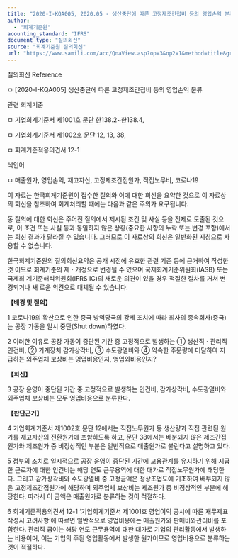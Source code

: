 ```yaml
---
title: "2020-I-KQA005, 2020.05 - 생산중단에 따른 고정제조간접비 등의 영업손익 분류"
author:
  - "회계기준원"
acounting_standard: "IFRS"
document_type: "질의회신"
source: "회계기준원 질의회신"
url: "https://www.samili.com/acc/QnaView.asp?op=3&op2=1&method=title&group=2122-15;1&orgcode=0&searchword=&page=6&code=2020%2DI%2DKQA005%3A20200508"
---
```

질의회신 Reference

ㅁ \[2020-I-KQA005\] 생산중단에 따른 고정제조간접비 등의 영업손익 분류

관련 회계기준

ㅁ 기업회계기준서 제1001호 문단 한138.2~한138.4,

ㅁ 기업회계기준서 제1002호 문단 12, 13, 38,

ㅁ 회계기준적용의견서 12-1

색인어

ㅁ 매출원가, 영업손익, 재고자산, 고정제조간접원가, 직접노무비, 코로나19

  

이 자료는 한국회계기준원이 접수한 질의와 이에 대한 회신을 요약한 것으로 이 자료상의 회신을 참조하여 회계처리할 때에는 다음과 같은 주의가 요구됩니다.

동 질의에 대한 회신은 주어진 질의에서 제시된 조건 및 사실 등을 전제로 도출된 것으로, 이 조건 또는 사실 등과 동일하지 않은 상황(중요한 사항의 누락 또는 변경 포함)에서는 회신 결과가 달라질 수 있습니다. 그러므로 이 자료상의 회신은 일반화된 지침으로 사용할 수 없습니다.

한국회계기준원의 질의회신요약은 공개 시점에 유효한 관련 기준 등에 근거하여 작성한 것 이므로 회계기준의 제ㆍ개정으로 변경될 수 있으며 국제회계기준위원회(IASB) 또는 국제회 계기준해석위원회(IFRS IC)의 새로운 의견이 있을 경우 적절한 절차를 거쳐 변경되거나 새 로운 의견으로 대체될 수 있습니다.

  
  

**【배경 및 질의】**

1 코로나19의 확산으로 인한 중국 방역당국의 강제 조치에 따라 회사의 종속회사(중국)는 공장 가동을 일시 중단(Shut down)하였다.

  

2 이러한 이유로 공장 가동이 중단된 기간 중 고정적으로 발생하는 ① 생산직ㆍ관리직 인건비, ② 기계장치 감가상각비, ③ 수도광열비와 ④ 약속한 주문량에 미달하여 지급하는 외주업체 보상비는 영업비용인지, 영업외비용인지?

  
  

**【회신】**

3 공장 운영이 중단된 기간 중 고정적으로 발생하는 인건비, 감가상각비, 수도광열비와 외주업체 보상비는 모두 영업비용으로 분류한다.

  
  

**【판단근거】**

4 기업회계기준서 제1002호 문단 12에서는 직접노무원가 등 생산량과 직접 관련된 원가를 재고자산의 전환원가에 포함하도록 하고, 문단 38에서는 배분되지 않은 제조간접원가와 제조원가 중 비정상적인 부분은 일반적으로 매출원가로 불린다고 설명하고 있다.

  

5 정부의 조치로 일시적으로 공장 운영이 중단된 기간에 고용관계를 유지하기 위해 지급한 근로자에 대한 인건비는 해당 연도 근무용역에 대한 대가로 직접노무원가에 해당한다. 그리고 감가상각비와 수도광열비 중 고정금액은 정상조업도에 기초하여 배부되지 않은 고정제조간접원가에 해당하며 외주업체 보상비는 제조원가 중 비정상적인 부분에 해당한다. 따라서 이 금액은 매출원가로 분류하는 것이 적절하다.

  

6 회계기준적용의견서 12-1 ‘기업회계기준서 제1001호 영업이익 공시에 따른 재무제표 작성시 고려사항’에 따르면 일반적으로 영업비용에는 매출원가와 판매비와관리비를 포함한다. 관리직 급여는 해당 연도 근무용역에 대한 대가로 기업의 관리활동에서 발생하는 비용이며, 이는 기업의 주된 영업활동에서 발생한 원가이므로 영업비용으로 분류하는 것이 적절하다.
